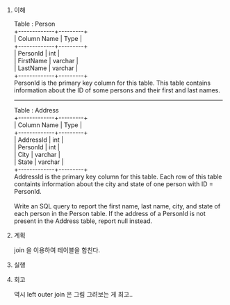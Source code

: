 # <Combine Two Tables>

1.  이해

    Table : Person <br>
    +-------------+---------+ <br>
    | Column Name | Type | <br>
    +-------------+---------+ <br>
    | PersonId | int | <br>
    | FirstName | varchar | <br>
    | LastName | varchar | <br>
    +-------------+---------+ <br>
    PersonId is the primary key column for this table.
    This table contains information about the ID of some persons and their first and last names.
    <hr>
    Table : Address <br>
    +-------------+---------+ <br>
    | Column Name | Type | <br>
    +-------------+---------+ <br>
    | AddressId | int | <br>
    | PersonId | int | <br>
    | City | varchar | <br>
    | State | varchar | <br>
    +-------------+---------+ <br>
    AddressId is the primary key column for this table.
    Each row of this table containts information about the city and state of one person with ID = PersonId.
    <br><br>
    Write an SQL query to report the first name, last name, city, and state of each person in the Person table. If the address of a PersonId is not present in the Address table, report null instead.

2.  계획

    join 을 이용하여 테이블을 합친다.

3.  실행

4.  회고

    역시 left outer join 은 그림 그려보는 게 최고..
